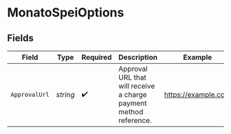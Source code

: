 # MonatoSpeiOptions


## Fields

| Field                                                             | Type                                                              | Required                                                          | Description                                                       | Example                                                           |
| ----------------------------------------------------------------- | ----------------------------------------------------------------- | ----------------------------------------------------------------- | ----------------------------------------------------------------- | ----------------------------------------------------------------- |
| `ApprovalUrl`                                                     | *string*                                                          | :heavy_check_mark:                                                | Approval URL that will receive a charge payment method reference. | https://example.com                                               |